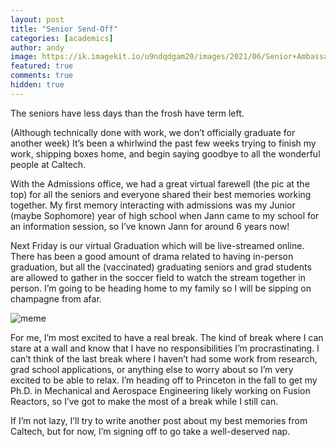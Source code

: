 ```yaml
---
layout: post
title: "Senior Send-Off" 
categories: [academics]
author: andy
image: https://ik.imagekit.io/u9ndqdgam20/images/2021/06/Senior+Ambassadors+2021.jpeg
featured: true
comments: true
hidden: true
---
```



The seniors have less days than the frosh have term left. 

(Although technically done with work, we don’t officially graduate for another week) It’s been a whirlwind the past few weeks trying to finish my work, shipping boxes home, and begin saying goodbye to all the wonderful people at Caltech.

With the Admissions office, we had a great virtual farewell (the pic at the top) for all the seniors and everyone shared their best memories working together. My first memory interacting with admissions was my Junior (maybe Sophomore) year of high school when Jann came to my school for an information session, so I’ve known Jann for around 6 years now! 

Next Friday is our virtual Graduation which will be live-streamed online. There has been a good amount of drama related to having in-person graduation, but all the (vaccinated) graduating seniors and grad students are allowed to gather in the soccer field to watch the stream together in person. I’m going to be heading home to my family so I will be sipping on champagne from afar. 

![meme](https://ik.imagekit.io/u9ndqdgam20/images/2021/06/meme.jpg)

For me, I’m most excited to have a real break. The kind of break where I can stare at a wall and know that I have no responsibilities I’m procrastinating. I can’t think of the last break where I haven’t had some work from research, grad school applications, or anything else to worry about so I’m very excited to be able to relax. I’m heading off to Princeton in the fall to get my Ph.D. in Mechanical and Aerospace Engineering likely working on Fusion Reactors, so I’ve got to make the most of a break while I still can. 

If I’m not lazy, I’ll try to write another post about my best memories from Caltech, but for now, I’m signing off to go take a well-deserved nap. 
